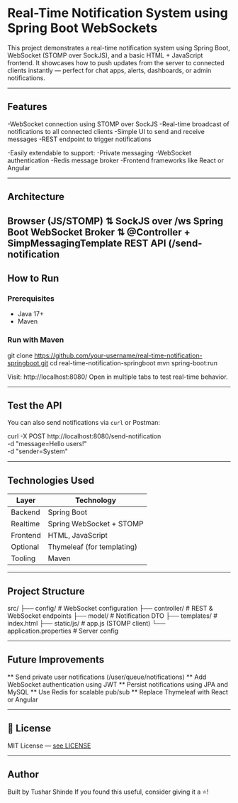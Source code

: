 # Real-Time Notification System using Spring Boot WebSockets #

This project demonstrates a real-time notification system using Spring Boot, WebSocket (STOMP over SockJS), and a basic HTML + JavaScript frontend. 
It showcases how to push updates from the server to connected clients instantly — perfect for chat apps, alerts, dashboards, or admin notifications.

---

## Features

-WebSocket connection using STOMP over SockJS
-Real-time broadcast of notifications to all connected clients
-Simple UI to send and receive messages
-REST endpoint to trigger notifications

-Easily extendable to support:
  -Private messaging
  -WebSocket authentication
  -Redis message broker
  -Frontend frameworks like React or Angular

------

## Architecture

Browser (JS/STOMP)
    ⇅  SockJS over /ws
Spring Boot WebSocket Broker
    ⇅  @Controller + SimpMessagingTemplate
REST API (/send-notification
-------

## How to Run

### Prerequisites

* Java 17+
* Maven

### Run with Maven

git clone https://github.com/your-username/real-time-notification-springboot.git
cd real-time-notification-springboot
mvn spring-boot:run


Visit: http://localhost:8080/
Open in multiple tabs to test real-time behavior.

---

## Test the API

You can also send notifications via `curl` or Postman:


curl -X POST http://localhost:8080/send-notification \
     -d "message=Hello users!" \
     -d "sender=System"


---

## Technologies Used

| Layer    | Technology                 |
| -------- | -------------------------- |
| Backend  | Spring Boot                |
| Realtime | Spring WebSocket + STOMP   |
| Frontend | HTML, JavaScript           |
| Optional | Thymeleaf (for templating) |
| Tooling  | Maven                      |

---

## Project Structure

src/
├── config/               # WebSocket configuration
├── controller/           # REST & WebSocket endpoints
├── model/                # Notification DTO
├── templates/            # index.html
├── static/js/            # app.js (STOMP client)
└── application.properties # Server config


---

## Future Improvements

** Send private user notifications (/user/queue/notifications)
** Add WebSocket authentication using JWT
** Persist notifications using JPA and MySQL
** Use Redis for scalable pub/sub
** Replace Thymeleaf with React or Angular

---

## 📄 License

MIT License — [see LICENSE](LICENSE)

---

## Author

Built by Tushar Shinde
If you found this useful, consider giving it a ⭐!

